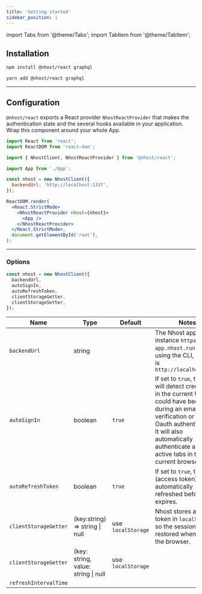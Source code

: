 ```yaml
---
title: 'Getting started'
sidebar_position: 1
---
```


import Tabs from '@theme/Tabs';
import TabItem from '@theme/TabItem';

## Installation

<Tabs>
  <TabItem value="npm" label="npm" default>

```bash
npm install @nhost/react graphql
```

  </TabItem>
  <TabItem value="yarn" label="Yarn">

```bash
yarn add @nhost/react graphql
```

  </TabItem>
</Tabs>

---

## Configuration

`@nhost/react` exports a React provider `NhostReactProvider` that makes the authentication state and the several hooks available in your application. Wrap this component around your whole App.

```jsx
import React from 'react';
import ReactDOM from 'react-dom';

import { NhostClient, NhostReactProvider } from '@nhost/react';

import App from './App';

const nhost = new NhostClient({
  backendUrl: 'http://localhost:1337',
});

ReactDOM.render(
  <React.StrictMode>
    <NhostReactProvider nhost={nhost}>
      <App />
    </NhostReactProvider>
  </React.StrictMode>,
  document.getElementById('root'),
);
```

---

### Options

```js
const nhost = new NhostClient({
  backendUrl,
  autoSignIn,
  autoRefreshToken,
  clientStorageGetter,
  clientStorageSetter,
});
```

| Name                  | Type                                | Default            | Notes                                                                                                                                                                                                                                          |
| --------------------- | ----------------------------------- | ------------------ | ---------------------------------------------------------------------------------------------------------------------------------------------------------------------------------------------------------------------------------------------- |
| `backendUrl`          | string                              |                    | The Nhost app url, for instance `https://my-app.nhost.run`. When using the CLI, its value is `http://localhost:1337`                                                                                                                           |
| `autoSignIn`          | boolean                             | `true`             | If set to `true`, the client will detect credentials in the current URL that could have been sent during an email verification or an Oauth authentication. It will also automatically authenticate all the active tabs in the current browser. |
| `autoRefreshToken`    | boolean                             | `true`             | If set to `true`, the JWT (access token) will be automatically refreshed before it expires.                                                                                                                                                    |
| `clientStorageGetter` | (key:string) => string \| null      | use `localStorage` | Nhost stores a refresh token in `localStorage` so the session can be restored when starting the browser.                                                                                                                                       |
| `clientStorageGetter` | (key: string, value: string \| null | use `localStorage` |                                                                                                                                                                                                                                                |
| `refreshIntervalTime` |                                     |                    |
